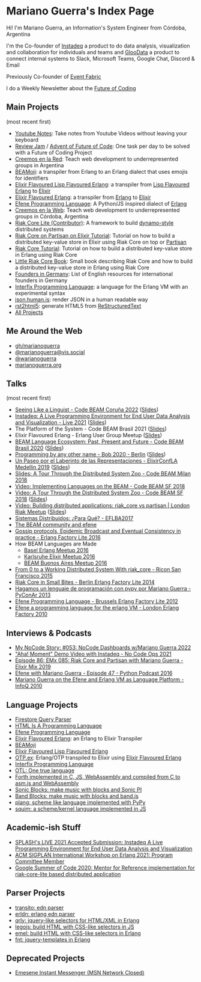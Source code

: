 # Mariano Guerra's Index Page

Hi! I'm Mariano Guerra, an Information's System Engineer from Córdoba, Argentina

I'm the Co-founder of [Instadeq](https://instadeq.com) a product to do data analysis, visualization and collaboration for individuals and teams and [GlooData](https://gloodata.com) a product to connect internal systems to Slack, Microsoft Teams, Google Chat, Discord & Email

Previously Co-founder of [Event Fabric](https://event-fabric.com/)

I do a Weekly Newsletter about the [Future of Coding](https://tinyletter.com/marianoguerra/)

## Main Projects

(most recent first)

-   [Youtube Notes](https://instadeq.com/youtube-notes/): Take notes from Youtube Videos without leaving your keyboard
-   [Review Jam](https://marianoguerra.github.io/review-jam/) / [Advent of Future of Code](https://marianoguerra.github.io/advent-of-future-of-code/): One task per day to be solved with a Future of Coding Project
-   [Creemos en la Red](https://creemosenlared.com/): Teach web development to underrepresented groups in Argentina
-   [BEAMoji](https://github.com/spawnfest/beamoji/blob/%E2%93%82%EF%B8%8F/JUDGES.md): a transpiler from Erlang to an Erlang dialect that uses emojis for identifiers
-   [Elixir Flavoured Lisp Flavoured Erlang](https://github.com/marianoguerra/efe#eflfe-elixir-flavoured-lisp-flavoured-erlang): a transpiler from [Lisp Flavoured Erlang](https://lfe.io/) to [Elixir](https://elixir-lang.org/)
-   [Elixir Flavoured Erlang](https://github.com/marianoguerra/efe): a transpiler from [Erlang](https://www.erlang.org/) to [Elixir](https://elixir-lang.org/)
-   [Efene Programming Language](https://github.com/efene/efene): A Python/JS inspired dialect of [Erlang](https://www.erlang.org/)
-   [Creemos en la Web](https://creemosenlaweb.github.io/): Teach web development to underrepresented groups in Córdoba, Argentina
-   [Riak Core Lite (Contributor)](https://riak-core-lite.github.io/): A framework to build [dynamo-style](https://www.amazon.science/publications/dynamo-amazons-highly-available-key-value-store) distributed systems
-   [Riak Core on Partisan on Elixir Tutorial](http://marianoguerra.org/posts/riak-core-on-partisan-on-elixir-tutorial-introduction.html): Tutorial on how to build a distributed key-value store in Elixir using Riak Core on top or [Partisan](https://web.archive.org/web/20200626173022/http://partisan.cloud/)
-   [Riak Core Tutorial](https://marianoguerra.github.io/riak-core-tutorial/): Tutorial on how to build a distributed key-value store in Erlang using Riak Core
-   [Little Riak Core Book](https://marianoguerra.github.io/little-riak-core-book/): Small book describing Riak Core and how to build a distributed key-value store in Erlang using Riak Core
-   [Founders in Germany](http://marianoguerra.github.io/founders-in-germany/): List of English resources for international founders in Germany
-   [Interfix Programming Language](https://github.com/marianoguerra/interfix): a language for the Erlang VM with an experimental syntax
-   [json.human.js](https://github.com/marianoguerra/json.human.js): render JSON in a human readable way
-   [rst2html5](https://github.com/marianoguerra/rst2html5): generate HTML5 from [ReStructuredText](https://en.wikipedia.org/wiki/ReStructuredText)
-   [All Projects](https://github.com/marianoguerra?tab=repositories)

## Me Around the Web

-   [gh/marianoguerra](https://github.com/marianoguerra)
-   [@marianoguerra@vis.social](https://vis.social/@marianoguerra)
-   [@warianoguerra](https://twitter.com/warianoguerra)
-   [marianoguerra.org](http://marianoguerra.org)

## Talks

(most recent first)

-   [Seeing Like a Linguist - Code BEAM Coruña 2022](https://www.codebeamcorunha.es/en#schedule) ([Slides](http://marianoguerra.github.io/presentations/2022-codebeam-galicia/))
-   [Instadeq: A Live Programming Environment for End User Data Analysis and Visualization - Live 2021](https://www.youtube.com/watch?v=mTEkYqnGICE) ([Slides](https://marianoguerra.github.io/presentations/2021-live/))
-   The Platform of the System - Code BEAM Brasil 2021 ([Slides](https://marianoguerra.github.io/presentations/2021-codebeam-brasil/The%20Platform%20of%20The%20System%20-%20Code%20BEAM%20Brasil%202021.pdf))
-   Elixir Flavoured Erlang - Erlang User Group Meetup ([Slides](https://marianoguerra.github.io/presentations/2020-erlug-elixir-flavoured-erlang/))
-   [BEAM Language Ecosystem: Past, Present and Future - Code BEAM Brasil 2020](https://www.codebeambr.com/video/10) ([Slides](https://marianoguerra.github.io/presentations/2020-codebeam-brazil/BEAM%20Language%20Ecosystem%20Past%2C%20Present%20and%20Future.pdf))
-   [Programming by any other name - Bob 2020 - Berlin](https://www.youtube.com/watch?v=dZC__eDU60M&list=PLHvf3gk-RdgWClskb81nBwwCCv7sRZqDm&index=16&t=0s) ([Slides](https://marianoguerra.github.io/presentations/2020-berlin-bobkonf-programming-by-any-other-name/#1))
-   [Un Paseo por el Laberinto de las Representaciones - ElixirConfLA Medellin 2019](https://www.youtube.com/watch?v=PrSdwC8H84E) ([Slides](https://marianoguerra.github.io/presentations/2019-medellin-elixir-conf-la-laberinto-representaciones/#1))
-   [Slides: A Tour Through the Distributed System Zoo - Code BEAM Milan 2018](https://marianoguerra.github.io/presentations/2018-codebeam-milan-zoo/#1)
-   [Video: Implementing Languages on the BEAM - Code BEAM SF 2018](https://www.youtube.com/watch?v=lkAbwmn5Rv8)
-   [Video: A Tour Through the Distributed System Zoo - Code BEAM SF 2018](https://www.youtube.com/watch?v=L7OTjuCIZc0) ([Slides](https://marianoguerra.github.io/presentations/2018-codebeam-sf-zoo/))
-   [Video: Building distributed applications: riak_core vs partisan | London Riak Meetup](https://www.youtube.com/watch?v=BKqR3EJAV78) ([Slides](https://marianoguerra.github.io/presentations/2018-london-erlang-meetup/))
-   [Sistemas Distribuidos: ¿Para Qué? - EFLBA2017](https://www.youtube.com/watch?v=j3pk3qQRaxA)
-   [The BEAM community and efene](https://marianoguerra.github.io/presentations/2017-euc-efene-and-the-beam-community/)
-   [Gossip protocols, Epidemic Broadcast and Eventual Consistency in practice - Erlang Factory Lite 2016](https://marianoguerra.github.io/presentations/berlin-efl-2016/)
-   How BEAM Languages are Made
    -   [Basel Erlang Meetup 2016](http://marianoguerra.org/talks/erlang-basel-meetup/#/efene-how-beams-are-made)
    -   [Karlsruhe Elixir Meetup 2016](http://marianoguerra.org/talks/elixir-karlsruhe-meetup/#/how-beams-are-made)
    -   [BEAM Buenos Aires Meetup 2016](http://marianoguerra.org/talks/beamba-buenos-aires-meetup/)
-   [From 0 to a Working Distributed System With riak_core - Ricon San Francisco 2015](https://www.youtube.com/watch?v=eiVqDnA0k0U&list=PL9Jh2HsAWHxIc7Tt2M6xez_TOP21GBH6M&index=21)
-   [Riak Core in Small Bites - Berlin Erlang Factory Lite 2014](http://www.erlang-factory.com/berlin2014/mariano-guerra)
-   [Hagamos un lenguaje de programación con pypy por Mariano Guerra - PyConAr 2013](https://www.youtube.com/watch?v=_YcT01M9ZTI)
-   [Efene Programming Language - Brussels Erlang Factory Lite 2012](http://www.erlang-factory.com/conference/Brussels/speakers/MarianoGuerra)
-   [Efene a programming language for the erlang VM - London Erlang Factory 2010](http://www.erlang-factory.com/conference/London2010/speakers/MarianoGuerra)

## Interviews & Podcasts

-   [My NoCode Story: #053: NoCode Dashboards w/Mariano Guerra 2022](https://anchor.fm/mynocodestory/episodes/053-NoCode-Dashboards-wMariano-Guerra-e1h829l)
-   ["Aha! Moment" Demo Video with Instadeq - No Code Ops 2021](https://www.youtube.com/watch?v=r1MhSIKIwBs)
-   [Episode 86: EMx 085: Riak Core and Partisan with Mariano Guerra - Elixir Mix 2019](https://podcasts.apple.com/us/podcast/episode-86-emx-085-riak-core-and-partisan-with/id1379029137?i=1000461789813)
-   [Efene with Mariano Guerra - Episode 47 - Python Podcast 2016](https://www.pythonpodcast.com/episode-47-efene-with-mariano-guerra/)
-   [Mariano Guerra on the Efene and Erlang VM as Language Platform - InfoQ 2010](https://www.infoq.com/interviews/guerra-efene-erlang/)

## Language Projects

-   [Firestore Query Parser](https://github.com/instadeq/firestore-query-parser-js)
-   [HTML Is A Programming Language](https://github.com/marianoguerra/hiapl)
-   [Efene Programming Language](https://github.com/efene/efene)
-   [Elixir Flavoured Erlang](https://github.com/marianoguerra/efe): an Erlang to Elixir Transpiler
-   [BEAMoji](https://github.com/spawnfest/beamoji/blob/%E2%93%82%EF%B8%8F/JUDGES.md)
-   [Elixir Flavoured Lisp Flavoured Erlang](https://github.com/marianoguerra/efe#eflfe-elixir-flavoured-lisp-flavoured-erlang)
-   [OTP.ex](https://github.com/marianoguerra/otp.ex): Erlang/OTP transpiled to Elixir using [Elixir Flavoured Erlang](https://github.com/marianoguerra/efe)
-   [Interfix Programming Language](https://github.com/marianoguerra/interfix)
-   [OTL: One true language](https://github.com/marianoguerra/otl)
-   [Forth implemented in C, JS, WebAssembly and compiled from C to asm.js and WebAssembly](https://marianoguerra.github.io/ricardo-forth/)
-   [Sonic Blocks: make music with blocks and Sonic PI](https://github.com/marianoguerra/sonic-blocks)
-   [Band Blocks: make music with blocks and band.js](https://github.com/marianoguerra/band-blocks)
-   [plang: scheme like language implemented with PyPy](https://github.com/marianoguerra/plang)
-   [squim: a scheme/kernel language implemented in JS](https://github.com/marianoguerra/squim)

## Academic-ish Stuff

-   [SPLASH's LIVE 2021 Accepted Submission: Instadeq A Live Programming Environment for End User Data Analysis and Visualization](https://2021.splashcon.org/details/live-2021-papers/10/Instadeq-A-Live-Programming-Environment-for-End-User-Data-Analysis-and-Visualization)
-   [ACM SIGPLAN International Workshop on Erlang 2021: Program Committee Member](https://erlang2021.hotcrp.com/users/pc)
-   [Google Summer of Code 2020: Mentor for Reference implementation for riak-core-lite based distributed application](https://summerofcode.withgoogle.com/archive/2020/projects/5834795419959296)

## Parser Projects

-   [transito: edn parser](https://github.com/marianoguerra/transito)
-   [erldn: erlang edn parser](https://github.com/marianoguerra/erldn)
-   [qrly: jquery-like selectors for HTML/XML in Erlang](https://github.com/marianoguerra/qrly)
-   [legojs: build HTML with CSS-like selectors in JS](https://github.com/marianoguerra/legojs)
-   [emel: build HTML with CSS-like selectors in Erlang](https://github.com/marianoguerra/emel)
-   [fnt: jquery-templates in Erlang](https://github.com/marianoguerra/fnt---efene-templates)

## Deprecated Projects

-   [Emesene Instant Messenger (MSN Network Closed)](https://github.com/emesene/emesene)
